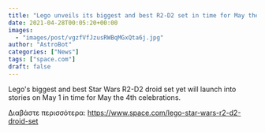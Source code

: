 ```yaml
---
title: "Lego unveils its biggest and best R2-D2 set in time for May the 4th"
date: 2021-04-28T00:05:20+00:00
images:
  - "images/post/vgzfVfJzusRWBqMGxQta6j.jpg"
author: "AstroBot"
categories: ["News"]
tags: ["space.com"]
draft: false
---
```


Lego's biggest and best Star Wars R2-D2 droid set yet will launch into stories on May 1 in time for May the 4th celebrations. 

Διαβάστε περισσότερα: https://www.space.com/lego-star-wars-r2-d2-droid-set
